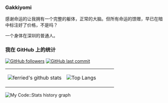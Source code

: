 ### Gakkiyomi



感谢命运的让我拥有一个完整的躯体，正常的大脑。但所有命运的馈赠，早已在暗中标注好了价格，不是吗？

一个身体在深圳的普通人。

### 我在 GitHub 上的统计
[![GitHub followers](https://img.shields.io/github/followers/gakkiyomi?style=for-the-badge&color=blue)](https://github.com/gakkiyomi?tab=followers)
[![GitHub last commit](https://img.shields.io/github/last-commit/gakkiyomi/gakkiyomi?label=update&style=for-the-badge&color=orange)](https://github.com/gakkiyomi/gakkiyomi)


<table>
<tr>
<td valign="top" width="54%">


![ferried's github stats](https://github-readme-stats.vercel.app/api?username=gakkiyomi&theme=tokyonight&show_icons=true)

</td>

<td valign="top" width="46%">


![Top Langs](https://github-readme-stats.vercel.app/api/top-langs/?username=gakkiyomi&layout=compact&theme=tokyonight)

</td>
</tr>
</table>

![My Code::Stats history graph](https://codestats-readme.wegfan.cn/history-graph/gakkiyomi?history_days=30&&max_languages=15&language_colors=["0099CC","66CCCC","660066","999999","99CCFF","CC9900","FF9933","990000","333366","FF99CC","FF9999","669900","99FF99","FFFF00","000000","006633"])

